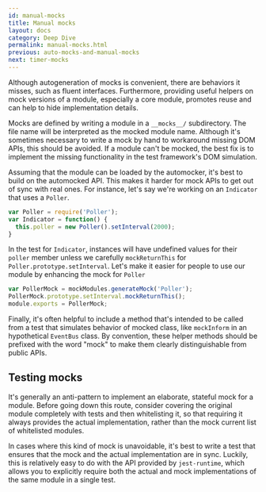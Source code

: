 ```yaml
---
id: manual-mocks
title: Manual mocks
layout: docs
category: Deep Dive
permalink: manual-mocks.html
previous: auto-mocks-and-manual-mocks
next: timer-mocks
---
```


Although autogeneration of mocks is convenient, there are behaviors it misses, such as fluent interfaces. Furthermore, providing useful helpers on mock versions of a module, especially a core module, promotes reuse and can help to hide implementation details.

Mocks are defined by writing a module in a `__mocks__/` subdirectory. The file name will be interpreted as the mocked module name. Although it's sometimes necessary to write a mock by hand to workaround missing DOM APIs, this should be avoided. If a module can't be mocked, the best fix is to implement the missing functionality in the test framework's DOM simulation.

Assuming that the module can be loaded by the automocker, it's best to build on the automocked API. This makes it harder for mock APIs to get out of sync with real ones. For instance, let's say we're working on an `Indicator` that uses a `Poller`.

```javascript
var Poller = require('Poller');
var Indicator = function() {
  this.poller = new Poller().setInterval(2000);
}
```

In the test for `Indicator`, instances will have undefined values for their `poller` member unless we carefully `mockReturnThis` for `Poller.prototype.setInterval`. Let's make it easier for people to use our module by enhancing the mock for `Poller`

```javascript
var PollerMock = mockModules.generateMock('Poller');
PollerMock.prototype.setInterval.mockReturnThis();
module.exports = PollerMock;
```

Finally, it's often helpful to include a method that's intended to be called from a test that simulates behavior of mocked class, like `mockInform` in an hypothetical `EventBus` class. By convention, these helper methods should be prefixed with the word "mock" to make them clearly distinguishable from public APIs.

Testing mocks
-------------

It's generally an anti-pattern to implement an elaborate, stateful mock for a module. Before going down this route, consider covering the original module completely with tests and then whitelisting it, so that requiring it always provides the actual implementation, rather than the mock current list of whitelisted modules.

In cases where this kind of mock is unavoidable, it's best to write a test that
ensures that the mock and the actual implementation are in sync. Luckily, this
is relatively easy to do with the API provided by `jest-runtime`, which allows you to explicitly require both the actual and mock implementations of the same module in a single test.
